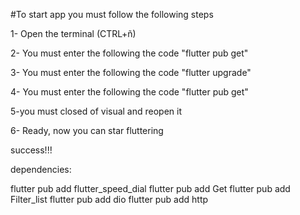 #To start app you must follow the following steps

1- Open the terminal (CTRL+ñ)

2- You must enter the following the code "flutter pub get"

3- You must enter the following the code "flutter upgrade"

4- You must enter the following the code "flutter pub get"

5-you must closed of visual and reopen it

6- Ready, now you can star fluttering

success!!!

dependencies:

flutter pub add flutter_speed_dial
flutter pub add Get
flutter pub add Filter_list
flutter pub add dio
flutter pub add http



